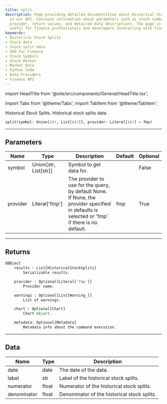 ```yaml
---
title: split
description: Page providing detailed documentation about Historical Stock Splits function
  in our API. Contains information about parameters such as stock symbol and data
  provider, return values, and detailed data descriptions. The page is particularly
  useful for finance professionals and developers interacting with finance APIs.
keywords:
- Historical Stock Splits
- Stock data
- Stock split data
- SEO for Finance
- Stock Symbols
- Stock Market
- Market Data
- Python Code
- Data Providers
- Finance API
---
```


import HeadTitle from '@site/src/components/General/HeadTitle.tsx';

<HeadTitle title="fa.split - Reference | OpenBB Platform Docs" />

import Tabs from '@theme/Tabs';
import TabItem from '@theme/TabItem';

Historical Stock Splits. Historical stock splits data.

```python wordwrap
split(symbol: Union[str, List[str]], provider: Literal[str] = fmp)
```

---

## Parameters

<Tabs>
<TabItem value="standard" label="Standard">

| Name | Type | Description | Default | Optional |
| ---- | ---- | ----------- | ------- | -------- |
| symbol | Union[str, List[str]] | Symbol to get data for. |  | False |
| provider | Literal['fmp'] | The provider to use for the query, by default None. If None, the provider specified in defaults is selected or 'fmp' if there is no default. | fmp | True |
</TabItem>

</Tabs>

---

## Returns

```python wordwrap
OBBject
    results : List[HistoricalStockSplits]
        Serializable results.

    provider : Optional[Literal['fmp']]
        Provider name.

    warnings : Optional[List[Warning_]]
        List of warnings.

    chart : Optional[Chart]
        Chart object.

    metadata: Optional[Metadata]
        Metadata info about the command execution.
```

---

## Data

<Tabs>
<TabItem value="standard" label="Standard">

| Name | Type | Description |
| ---- | ---- | ----------- |
| date | date | The date of the data. |
| label | str | Label of the historical stock splits. |
| numerator | float | Numerator of the historical stock splits. |
| denominator | float | Denominator of the historical stock splits. |
</TabItem>

</Tabs>
